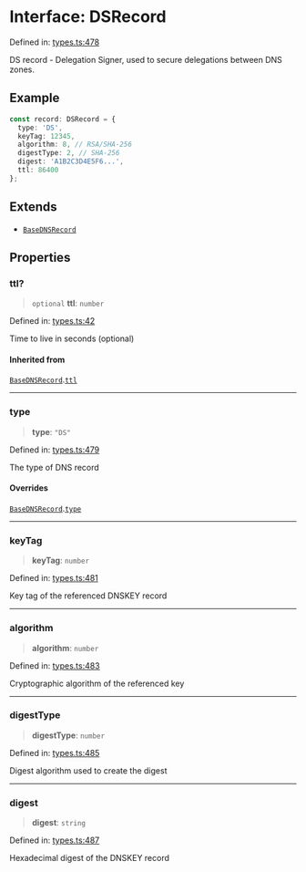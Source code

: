 # Interface: DSRecord

Defined in: [types.ts:478](https://github.com/Nick2bad4u/dnsValidator/blob/main/src/types.ts#L478)

DS record - Delegation Signer, used to secure delegations between DNS zones.

## Example

```typescript
const record: DSRecord = {
  type: 'DS',
  keyTag: 12345,
  algorithm: 8, // RSA/SHA-256
  digestType: 2, // SHA-256
  digest: 'A1B2C3D4E5F6...',
  ttl: 86400
};
```

## Extends

- [`BaseDNSRecord`](BaseDNSRecord.md)

## Properties

### ttl?

> `optional` **ttl**: `number`

Defined in: [types.ts:42](https://github.com/Nick2bad4u/dnsValidator/blob/main/src/types.ts#L42)

Time to live in seconds (optional)

#### Inherited from

[`BaseDNSRecord`](BaseDNSRecord.md).[`ttl`](BaseDNSRecord.md#ttl)

***

### type

> **type**: `"DS"`

Defined in: [types.ts:479](https://github.com/Nick2bad4u/dnsValidator/blob/main/src/types.ts#L479)

The type of DNS record

#### Overrides

[`BaseDNSRecord`](BaseDNSRecord.md).[`type`](BaseDNSRecord.md#type)

***

### keyTag

> **keyTag**: `number`

Defined in: [types.ts:481](https://github.com/Nick2bad4u/dnsValidator/blob/main/src/types.ts#L481)

Key tag of the referenced DNSKEY record

***

### algorithm

> **algorithm**: `number`

Defined in: [types.ts:483](https://github.com/Nick2bad4u/dnsValidator/blob/main/src/types.ts#L483)

Cryptographic algorithm of the referenced key

***

### digestType

> **digestType**: `number`

Defined in: [types.ts:485](https://github.com/Nick2bad4u/dnsValidator/blob/main/src/types.ts#L485)

Digest algorithm used to create the digest

***

### digest

> **digest**: `string`

Defined in: [types.ts:487](https://github.com/Nick2bad4u/dnsValidator/blob/main/src/types.ts#L487)

Hexadecimal digest of the DNSKEY record
